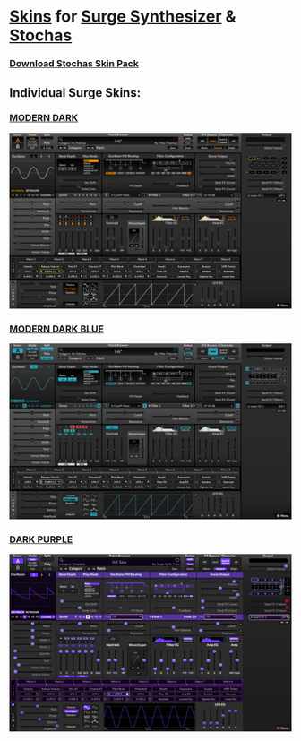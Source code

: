 # [Skins](https://surge-synthesizer.github.io/skin-library) for [Surge Synthesizer](https://surge-synthesizer.github.io/) & [Stochas](https://stochas.org/)

### [Download Stochas Skin Pack](https://github.com/rovingeye/surge-skins/releases/download/skins/stochas-skins.zip)

## Individual Surge Skins:

### [MODERN DARK](https://github.com/rovingeye/surge-skins/releases/download/skins/modern-dark-xt.surge-skin.zip)
![Modern Dark](/screenshots/modern-dark.png)

### [MODERN DARK BLUE](https://github.com/rovingeye/surge-skins/releases/download/skins/modern-dark-blue-xt.surge-skin.zip)
![Modern Dark Blue](/screenshots/modern-dark-blue.png)

### [DARK PURPLE](https://github.com/rovingeye/surge-skins/releases/download/skins/dark-purple-xt.surge-skin.zip)
![Dark Purple](/screenshots/dark-purple.png)
